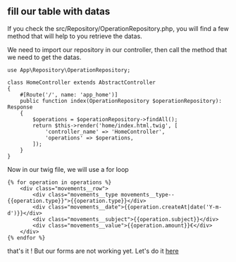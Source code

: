 ## fill our table with datas

If you check the src/Repository/OperationRepository.php, you will find a few method that will help to you retrieve the datas.

We need to import our repository in our controller, then call the method that we need to get the datas.

```
use App\Repository\OperationRepository;

class HomeController extends AbstractController
{
    #[Route('/', name: 'app_home')]
    public function index(OperationRepository $operationRepository): Response
    {
        $operations = $operationRepository->findAll();
        return $this->render('home/index.html.twig', [
            'controller_name' => 'HomeController',
            'operations' => $operations,
        ]);
    }
}
```

Now in our twig file, we will use a for loop

```
{% for operation in operations %}
    <div class="movements__row">
        <div class="movements__type movements__type--{{operation.type}}">{{operation.type}}</div>
        <div class="movements__date">{{operation.createAt|date('Y-m-d')}}</div>
        <div class="movements__subject">{{operation.subject}}</div>
        <div class="movements__value">{{operation.amount}}€</div>
    </div>
{% endfor %}
```

that's it !
But our forms are not working yet. Let's do it [here](forms.md)
